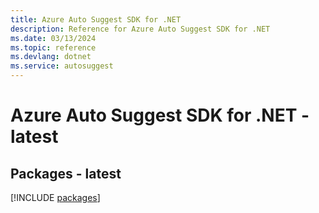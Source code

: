 ```yaml
---
title: Azure Auto Suggest SDK for .NET
description: Reference for Azure Auto Suggest SDK for .NET
ms.date: 03/13/2024
ms.topic: reference
ms.devlang: dotnet
ms.service: autosuggest
---
```

# Azure Auto Suggest SDK for .NET - latest
## Packages - latest
[!INCLUDE [packages](auto-suggest-index.md)]